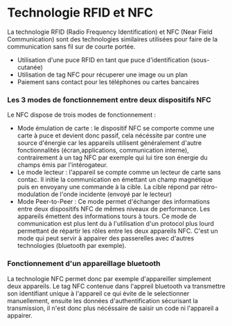 # Technologie RFID et NFC

La technologie RFID (Radio Frequency Identification) et NFC (Near Field Communication) sont des technologies similaires utilisées pour faire de la communication sans fil sur de courte portée.

  - Utilisation d'une puce RFID en tant que puce d'identification (sous-cutanée)
  - Utilisation de tag NFC pour récuperer une image ou un plan
  - Paiement sans contact pour les téléphones ou cartes bancaires

### Les 3 modes de fonctionnement entre deux dispositifs NFC

Le NFC dispose de trois modes de fonctionnement :

* Mode émulation de carte : le dispositif NFC se comporte comme une carte à puce et devient donc passif, cela nécéssite par contre une source d'énergie car les appareils utilisent généralement d'autre fonctionnalités (écran,applications, communication interne), contrairement à un tag NFC par exemple qui lui tire son énergie du champs émis par l'intérogateur.
* Le mode lecteur : l'appareil se compte comme un lecteur de carte sans contac. Il initie la communication en émettant un champ magnétique puis en envoyany une commande à la cible. La cible répond par rétro-modulation de l'onde incidente (envoyé par le lecteur)
* Mode Peer-to-Peer : Ce mode permet d'échanger des informations entre deux dispositifs NFC de mêmes niveaux de performance. Les appareils émettent des informations tours à tours. Ce mode de communication est plus lent du à l'utilisation d'un protocol plus lourd permettant de répartir les rôles entre les deux appareils NFC. C'est un mode qui peut servir à appairer des passerelles avec d'autres technologies (bluetooth par exemple).

### Fonctionnement d'un appareillage bluetooth

La technologie NFC permet donc par exemple d'appareiller simplement deux appareils. Le tag NFC contenue dans l'appreil bluetooth va transmettre son identifiant unique à l'appareil ce qui évite de le selectionner manuellement, ensuite les données d'authentification sécurisant la transmission, il n'est donc plus nécéssaire de saisir un code ni l'appareil a appairer.